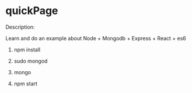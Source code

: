 # quickPage

Description: 

Learn and do an example about Node + Mongodb + Express + React + es6

1. npm install

2. sudo mongod

3. mongo

4. npm start

